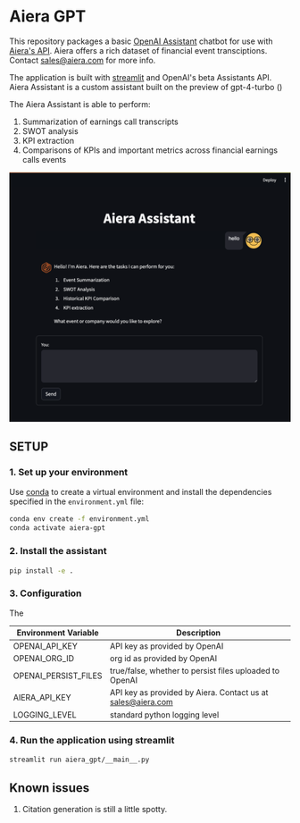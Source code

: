 # Aiera GPT

This repository packages a basic [OpenAI Assistant](https://platform.openai.com/docs/assistants/how-it-works) chatbot for use with [Aiera's API](www.aiera.com). Aiera offers a rich dataset of financial event transciptions. Contact sales@aiera.com for more info.  

The application is built with [streamlit](https://docs.streamlit.io/) and OpenAI's beta Assistants API. Aiera Assistant is a custom assistant built on the preview of gpt-4-turbo ()


The Aiera Assistant is able to perform:  
1. Summarization of earnings call transcripts
2. SWOT analysis
3. KPI extraction
4. Comparisons of KPIs and important metrics across financial earnings calls events

![image](docs/assistant_snapshot.png)

## SETUP

### 1. Set up your environment 

Use [conda](https://docs.conda.io/en/latest/) to create a virtual environment and install the dependencies specified in the `environment.yml` file:

```bash
conda env create -f environment.yml
conda activate aiera-gpt
```

### 2. Install the assistant

```bash
pip install -e .
```

### 3. Configuration

The 

| Environment Variable | Description                                                 |
|----------------------|-------------------------------------------------------------|
| OPENAI_API_KEY       | API key as provided by OpenAI                               |
| OPENAI_ORG_ID        | org id as provided by OpenAI                                |
| OPENAI_PERSIST_FILES | true/false, whether to persist files uploaded to OpenAI     | 
| AIERA_API_KEY        | API key as provided by Aiera. Contact us at sales@aiera.com |
| LOGGING_LEVEL        | standard python logging level                               |


### 4. Run the application using streamlit

```bash
streamlit run aiera_gpt/__main__.py
```


## Known issues

1. Citation generation is still a little spotty.